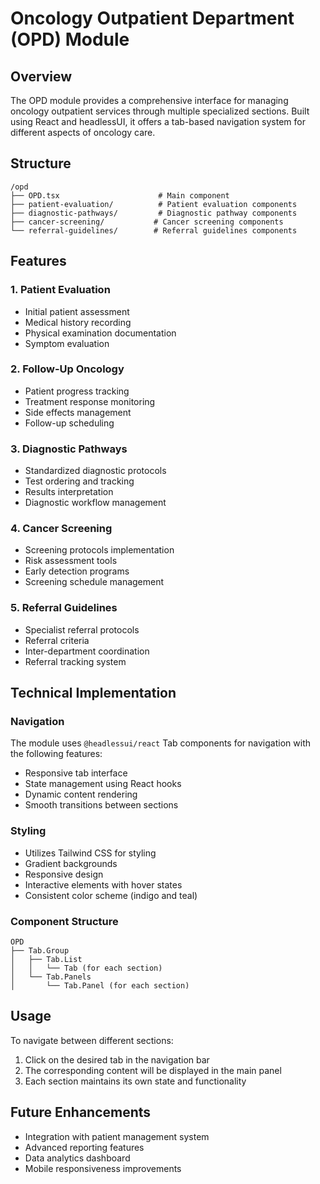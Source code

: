 # Oncology Outpatient Department (OPD) Module

## Overview
The OPD module provides a comprehensive interface for managing oncology outpatient services through multiple specialized sections. Built using React and headlessUI, it offers a tab-based navigation system for different aspects of oncology care.

## Structure
```
/opd
├── OPD.tsx                      # Main component
├── patient-evaluation/          # Patient evaluation components
├── diagnostic-pathways/         # Diagnostic pathway components
├── cancer-screening/           # Cancer screening components
└── referral-guidelines/        # Referral guidelines components
```

## Features

### 1. Patient Evaluation
- Initial patient assessment
- Medical history recording
- Physical examination documentation
- Symptom evaluation

### 2. Follow-Up Oncology
- Patient progress tracking
- Treatment response monitoring
- Side effects management
- Follow-up scheduling

### 3. Diagnostic Pathways
- Standardized diagnostic protocols
- Test ordering and tracking
- Results interpretation
- Diagnostic workflow management

### 4. Cancer Screening
- Screening protocols implementation
- Risk assessment tools
- Early detection programs
- Screening schedule management

### 5. Referral Guidelines
- Specialist referral protocols
- Referral criteria
- Inter-department coordination
- Referral tracking system

## Technical Implementation

### Navigation
The module uses `@headlessui/react` Tab components for navigation with the following features:
- Responsive tab interface
- State management using React hooks
- Dynamic content rendering
- Smooth transitions between sections

### Styling
- Utilizes Tailwind CSS for styling
- Gradient backgrounds
- Responsive design
- Interactive elements with hover states
- Consistent color scheme (indigo and teal)

### Component Structure
```tsx
OPD
├── Tab.Group
│   ├── Tab.List
│   │   └── Tab (for each section)
│   └── Tab.Panels
│       └── Tab.Panel (for each section)
```

## Usage
To navigate between different sections:
1. Click on the desired tab in the navigation bar
2. The corresponding content will be displayed in the main panel
3. Each section maintains its own state and functionality

## Future Enhancements
- Integration with patient management system
- Advanced reporting features
- Data analytics dashboard
- Mobile responsiveness improvements
